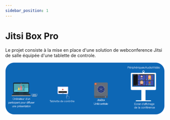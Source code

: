 ```yaml
---
sidebar_position: 1
---
```


# Jitsi Box Pro

Le projet consiste à la mise en place d'une solution de webconference Jitsi de salle équipée d'une tablette de controle.


![image](../static/img/overview.png)




